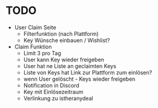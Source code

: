 # TODO
- User Claim Seite
  - Filterfunktion (nach Plattform)
  - Key Wünsche einbauen / Wishlist?
- Claim Funktion
  - Limit 3 pro Tag
  - User kann Key wieder freigeben
  - User hat ne Liste an geclaimten Keys
  - Liste von Keys hat Link zur Plattform zum einlösen?
  - wenn User gelöscht - Keys wieder freigeben
  - Notification in Discord
  - Key mit Einlösezeitraum
  - Verlinkung zu istheranydeal
